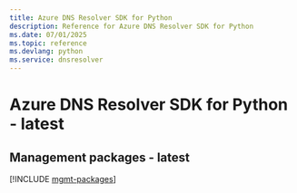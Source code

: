 ```yaml
---
title: Azure DNS Resolver SDK for Python
description: Reference for Azure DNS Resolver SDK for Python
ms.date: 07/01/2025
ms.topic: reference
ms.devlang: python
ms.service: dnsresolver
---
```

# Azure DNS Resolver SDK for Python - latest

## Management packages - latest
[!INCLUDE [mgmt-packages](dns-resolver-mgmt-index.md)]